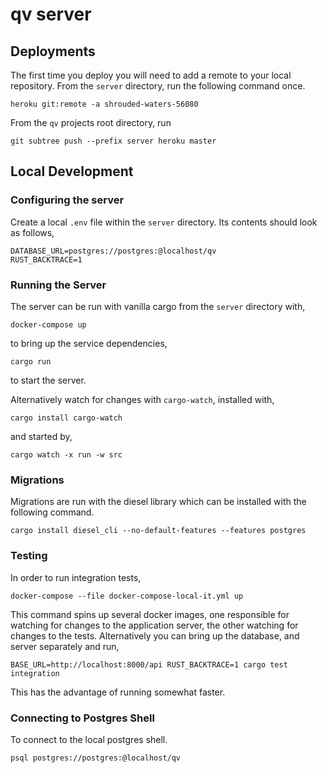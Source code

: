 # qv server

## Deployments

The first time you deploy you will need to add a remote to your local repository.  From the `server` directory, run the following command once.

```
heroku git:remote -a shrouded-waters-56080
```

From the `qv` projects root directory, run

```
git subtree push --prefix server heroku master
```

## Local Development

### Configuring the server

Create a local `.env` file within the `server` directory. Its contents should look as follows,

```
DATABASE_URL=postgres://postgres:@localhost/qv
RUST_BACKTRACE=1
```

### Running the Server

The server can be run with vanilla cargo from the `server` directory with,

```
docker-compose up
```

to bring up the service dependencies,

```
cargo run
```

to start the server.

Alternatively watch for changes with `cargo-watch`, installed with,

```
cargo install cargo-watch
```

and started by,

```
cargo watch -x run -w src
```

### Migrations

Migrations are run with the diesel library which can be installed with the following command.

```
cargo install diesel_cli --no-default-features --features postgres
```

### Testing

In order to run integration tests,

```
docker-compose --file docker-compose-local-it.yml up
```

This command spins up several docker images, one responsible for watching for changes to the application server, the other watching for changes to the tests. Alternatively you can bring up the database, and server separately and run,

```
BASE_URL=http://localhost:8000/api RUST_BACKTRACE=1 cargo test integration
```

This has the advantage of running somewhat faster.

### Connecting to Postgres Shell

To connect to the local postgres shell.

```
psql postgres://postgres:@localhost/qv
```